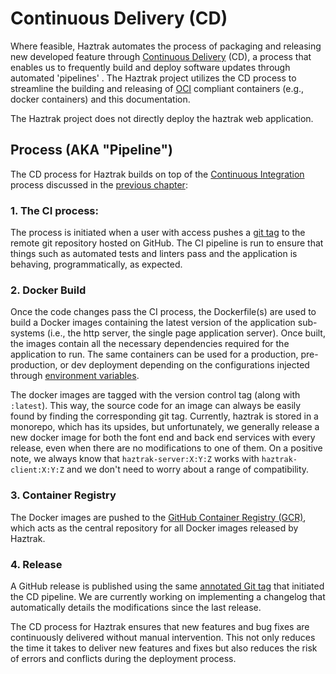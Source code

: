# Continuous Delivery (CD)

Where feasible, Haztrak automates the process of packaging and releasing new developed feature through [Continuous Delivery](https://www.atlassian.com/continuous-delivery/principles) (CD), a process that enables us to frequently build and deploy software updates through automated 'pipelines' . The Haztrak project utilizes the CD process to streamline the building and releasing of [OCI](https://opencontainers.org/) compliant containers (e.g., docker containers) and this documentation.

The Haztrak project does not directly deploy the haztrak web application.

## Process (AKA "Pipeline")

The CD process for Haztrak builds on top of the [Continuous Integration](https://www.atlassian.com/continuous-delivery/continuous-integration) process discussed in the [previous chapter](./ci.md):

### 1. The CI process:

The process is initiated when a user with access pushes a [git tag](https://git-scm.com/book/en/v2/Git-Basics-Tagging) to the remote git repository hosted on GitHub. The CI pipeline is run to ensure that things such as automated tests and linters pass and the application is behaving, programmatically, as expected.

### 2. Docker Build

Once the code changes pass the CI process, the Dockerfile(s) are used to build a Docker images containing the latest version of the application sub-systems (i.e., the http server, the single page application server). Once built, the images contain all the necessary dependencies required for the application to run. The same containers can be used for a production, pre-production, or dev deployment depending on the configurations injected through [environment variables](./configuration.md).

The docker images are tagged with the version control tag (along with `:latest`). This way, the source code for an image can always be easily found by finding the corresponding git tag. Currently, haztrak is stored in a monorepo, which has its upsides, but unfortunately, we generally release a new docker image for both the font end and back end services with every release, even when there are no modifications to one of them. On a positive note, we always know that `haztrak-server:X:Y:Z` works with `haztrak-client:X:Y:Z` and we don't need to worry about a range of compatibility.

### 3. Container Registry

The Docker images are pushed to the [GitHub Container Registry (GCR)](https://docs.github.com/en/packages/working-with-a-github-packages-registry/working-with-the-container-registry), which acts as the central repository for all Docker images released by Haztrak.

### 4. Release

A GitHub release is published using the same [annotated Git tag](https://git-scm.com/book/en/v2/Git-Basics-Tagging) that initiated the CD pipeline. We are currently working on implementing a changelog that automatically details the modifications since the last release.

The CD process for Haztrak ensures that new features and bug fixes are continuously delivered without manual intervention. This not only reduces the time it takes to deliver new features and fixes but also reduces the risk of errors and conflicts during the deployment process.
